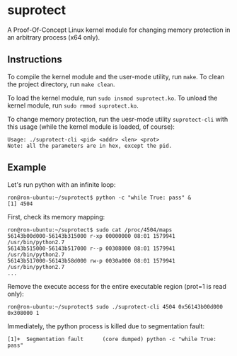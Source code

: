 # suprotect
A Proof-Of-Concept Linux kernel module for changing memory protection in an arbitrary process (x64 only).

## Instructions
To compile the kernel module and the user-mode utility, run `make`. To clean the project directory, run `make clean`.

To load the kernel module, run `sudo insmod suprotect.ko`. To unload the kernel module, run `sudo rmmod suprotect.ko`.

To change memory protection, run the uesr-mode utility `suprotect-cli` with this usage (while the kernel module is loaded, of course):
```
Usage: ./suprotect-cli <pid> <addr> <len> <prot>
Note: all the parameters are in hex, except the pid.
```

## Example
Let's run python with an infinite loop:
```
ron@ron-ubuntu:~/suprotect$ python -c "while True: pass" &
[1] 4504
```

First, check its memory mapping:
```
ron@ron-ubuntu:~/suprotect$ sudo cat /proc/4504/maps
56143b00d000-56143b315000 r-xp 00000000 08:01 1579941                    /usr/bin/python2.7
56143b515000-56143b517000 r--p 00308000 08:01 1579941                    /usr/bin/python2.7
56143b517000-56143b58d000 rw-p 0030a000 08:01 1579941                    /usr/bin/python2.7
...
```

Remove the execute access for the entire executable region (prot=1 is read only):
```
ron@ron-ubuntu:~/suprotect$ sudo ./suprotect-cli 4504 0x56143b00d000 0x308000 1
```

Immediately, the python process is killed due to segmentation fault:
```
[1]+  Segmentation fault      (core dumped) python -c "while True: pass"
```
